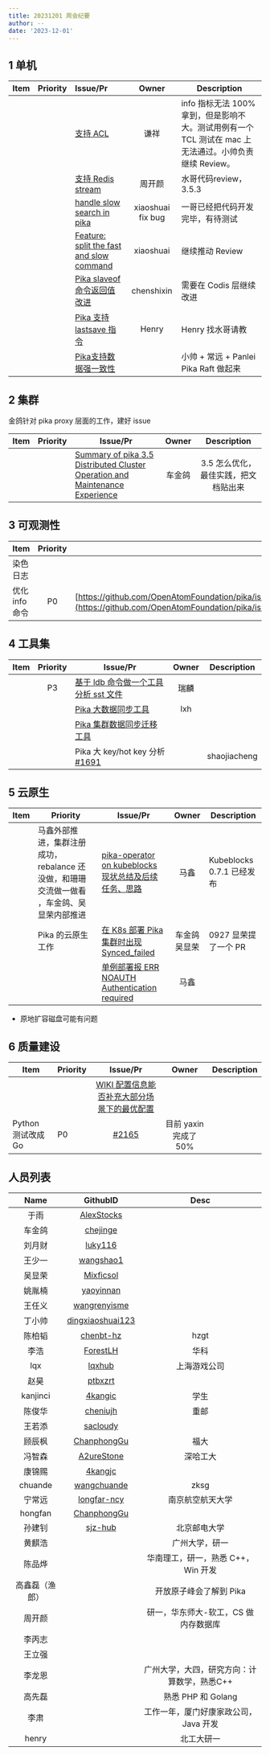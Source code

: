 ```yaml
---
title: 20231201 周会纪要
author: --
date: '2023-12-01'
---
```

## 1 单机

| Item | Priority | Issue/Pr | Owner | Description |
| :-: | :-: | :-- | :-: | --- |
|  |  | [支持 ACL](https://github.com/OpenAtomFoundation/pika/pull/2013) | 谦祥 | info 指标无法 100% 拿到，但是影响不大。测试用例有一个 TCL 测试在 mac 上无法通过。小帅负责继续 Review。 |
|  |  | [支持 Redis stream](https://github.com/OpenAtomFoundation/pika/pull/1955) | 周开颜 | 水哥代码review，3.5.3 |
|  |  | [handle slow search in pika](https://github.com/OpenAtomFoundation/pika/issues/2040) | xiaoshuai fix bug | 一哥已经把代码开发完毕，有待测试 |
|  |  | [Feature: split the fast and slow command](https://github.com/OpenAtomFoundation/pika/pull/2162) | xiaoshuai | 继续推动 Review |
|  |  | [Pika slaveof 命令返回值改进](https://github.com/OpenAtomFoundation/pika/issues/1161) | chenshixin | 需要在 Codis 层继续改进 |
|  |  | [Pika 支持 lastsave 指令](https://github.com/OpenAtomFoundation/pika/pull/2167) | Henry | Henry 找水哥请教 |
|  |  | [Pika支持数据强一致性](https://github.com/OpenAtomFoundation/pika/issues/2073) |  | 小帅 + 常远 + Panlei Pika Raft 做起来 |

## 2 集群

金鸽针对 pika proxy 层面的工作，建好 issue

| Item | Priority | Issue/Pr | Owner | Description |
| :-: | :-: | --- | :-: | :-: |
|  |  | [Summary of pika 3.5 Distributed Cluster Operation and Maintenance Experience](https://github.com/OpenAtomFoundation/pika/issues/2080) | 车金鸽 | 3.5 怎么优化，最佳实践，把文档贴出来 |

## 3 可观测性

| Item | Priority | Issue/Pr | Owner | Description |
| --- | :-: | --- | :-: | :-: |
| 染色日志 |  |  |  |  |
| 优化 info 命令 | P0 | [https://github.com/OpenAtomFoundation/pika/issues/2138，https://github.com/OpenAtomFoundation/pika/issues/2152](https://github.com/OpenAtomFoundation/pika/issues/2138%EF%BC%8Chttps://github.com/OpenAtomFoundation/pika/issues/2152) | jinge & baitao |  |

## 4 工具集

| Item | Priority | Issue/Pr | Owner | Description |
| --- | :-: | --- | :-: | --- |
|  | P3 | [基于 ldb 命令做一个工具分析 sst 文件](https://github.com/OpenAtomFoundation/pika/issues/1289) | 瑞麟 |  |
|  |  | [Pika 大数据同步工具](https://github.com/OpenAtomFoundation/pika/issues/2039) | lxh |  |
|  |  | [Pika 集群数据同步迁移工具](https://github.com/OpenAtomFoundation/pika/issues/1992) |  |  |
|  |  | Pika 大 key/hot key 分析 [#1691](https://github.com/OpenAtomFoundation/pika/issues/1691) |  | shaojiacheng |

## 5 云原生

| Item | Priority | Issue/Pr | Owner | Description |
| :-: | --- | --- | :-: | --- |
|  | 马鑫外部推进，集群注册成功，rebalance 还没做，和珊珊交流做一做看 ，车金鸽、吴显荣内部推进 | [pika-operator on kubeblocks 现状总结及后续任务、思路](https://github.com/OpenAtomFoundation/pika/issues/1906) | 马鑫 | Kubeblocks 0.7.1 已经发布 |
|  | Pika 的云原生工作 | [在 K8s 部署 Pika 集群时出现 Synced\_failed](https://github.com/OpenAtomFoundation/pika/issues/1967) | 车金鸽吴显荣 | 0927 显荣提了一个 PR |
|  |  | [单例部署报 ERR NOAUTH Authentication required](https://github.com/OpenAtomFoundation/pika/issues/2043) | 马鑫 |  |

- 原地扩容磁盘可能有问题

## 6 质量建设

| Item | Priority | Issue/Pr | Owner | Description |
| --- | --- | :-: | :-: | --- |
|  |  | [WIKI 配置信息能否补充大部分场景下的最优配置](https://github.com/OpenAtomFoundation/pika/issues/2008) |  |  |
| Python 测试改成 Go | P0 | [#2165](https://github.com/OpenAtomFoundation/pika/issues/2165) | 目前 yaxin 完成了 50% |  |

## 人员列表

| Name | GithubID | Desc |
| :-: | :-: | :-: |
| 于雨 | [AlexStocks](https://github.com/AlexStocks) |  |
| 车金鸽 | [chejinge](https://github.com/chejinge) |  |
| 刘月财 | [luky116](https://github.com/luky116) |  |
| 王少一 | [wangshao1](https://github.com/wangshao1) |  |
| 吴显荣 | [Mixficsol](https://github.com/Mixficsol) |  |
| 姚胤楠 | [yaoyinnan](https://github.com/yaoyinnan) |  |
| 王任义 | [wangrenyisme](https://github.com/wangrenyisme) |  |
| 丁小帅 | [dingxiaoshuai123](https://github.com/dingxiaoshuai123) |  |
| 陈柏韬 | [chenbt-hz](https://github.com/chenbt-hz) | hzgt |
| 李浩 | [ForestLH](https://github.com/ForestLH) | 华科 |
| lqx | [lqxhub](https://github.com/lqxhub) | 上海游戏公司 |
| 赵昊 | [ptbxzrt](https://github.com/ptbxzrt) |  |
| kanjinci | [4kangic](https://github.com/OpenAtomFoundation/pika/discussions/1892) | 学生 |
| 陈俊华 | [cheniujh](https://github.com/cheniujh) | 重邮 |
| 王若添 | [sacloudy](https://github.com/sacloudy) |  |
| 顾辰枫 | [ChanphongGu](https://github.com/ChanphongGu) | 福大 |
| 冯智森 | [A2ureStone](https://github.com/A2ureStone) | 深哈工大 |
| 康锦赐 | [4kangjc](https://github.com/4kangjc) |  |
| chuande | [wangchuande](https://github.com/wangchuande) | zksg |
| 宁常远 | [longfar-ncy](https://github.com/longfar-ncy) | 南京航空航天大学 |
| hongfan | [ChanphongGu](https://github.com/ChanphongGu) |  |
| 孙建钊 | [sjz-hub](https://github.com/sjz-hub) | 北京邮电大学 |
| 黄麒浩 |  | 广州大学，研一 |
| 陈品烨 |  | 华南理工，研一，熟悉 C++，Win 开发 |
| 高鑫磊（渔郎） |  | 开放原子峰会了解到 Pika |
| 周开颜 |  | 研一，华东师大-软工，CS 做内存数据库 |
| 李丙志 |  |  |
| 王立强 |  |  |
| 李龙恩 |  | 广州大学，大四，研究方向：计算数学，熟悉C++ |
| 高先磊 |  | 熟悉 PHP 和 Golang |
| 李肃 |  | 工作一年，厦门好康家政公司，Java 开发 |
| henry |  | 北工大研一 |